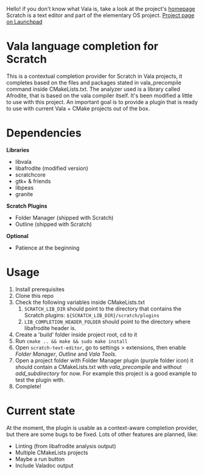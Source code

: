 Hello! if you don't know what Vala is, take a look at the project's [homepage](https://wiki.gnome.org/Projects/Vala)\
Scratch is a text editor and part of the elementary OS project. [Project page on Launchpad](https://launchpad.net/scratch)
# Vala language completion for Scratch
This is a contextual completion provider for Scratch in Vala projects, it completes based on the files and packages stated in vala_precompile command inside CMakeLists.txt.
The analyzer used is a library called Afrodite, that is based on the vala compiler itself. It's been modified a little to use with this project.
An important goal is to provide a plugin that is ready to use with current Vala + CMake projects out of the box.

# Dependencies

**Libraries**
* libvala
* libafrodite (modified version)
* scratchcore
* gtk+ & friends
* libpeas
* granite

**Scratch Plugins**
* Folder Manager (shipped with Scratch)
* Outline (shipped with Scratch)

**Optional**
* Patience at the beginning

# Usage
1. Install prerequisites 
1. Clone this repo
1. Check the following variables inside CMakeLists.txt
    1. `SCRATCH_LIB_DIR` should point to the directory that contains the Scratch plugins: `${SCRATCH_LIB_DIR}/scratch/plugins`
    1. `LIB_COMPLETION_HEADER_FOLDER` should point to the directory where libafrodite header is.
1. Create a 'build' folder inside project root, cd to it
1. Run `cmake .. && make && sudo make install`
1. Open `scratch-text-editor`, go to settings > extensions, then enable _Folder Manager_, _Outline_ and _Vala Tools_.
1. Open a project folder with Folder Manager plugin (purple folder icon) it should contain a CMakeLists.txt with _vala\_precompile_ and without _add\_subdirectory_ for now. For example this project is a good example to test the plugin with.
1. Complete!

# Current state
At the moment, the plugin is usable as a context-aware completion provider, but there are some bugs to be fixed. Lots of other features are planned, like:
* Linting (from libafrodite analysis output)
* Multiple CMakeLists projects
* Maybe a run button
* Include Valadoc output